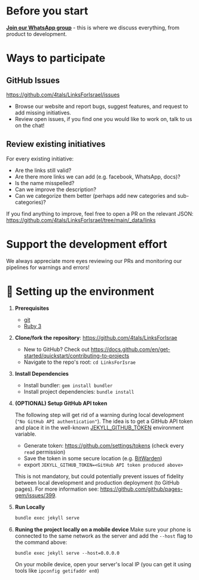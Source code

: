 # Before you start
[**Join our WhatsApp group**](https://chat.whatsapp.com/JjD8eijWfDXD10QbM2VyaX) - this is where we discuss everything, from product to development.

# Ways to participate

## GitHub Issues
https://github.com/4tals/LinksForIsrael/issues
   * Browse our website and report bugs, suggest features, and request to add missing initiatives.
   * Review open issues, if you find one you would like to work on, talk to us on the chat!

## Review existing initiatives
 For every existing initiative:
 * Are the links still valid?
 * Are there more links we can add (e.g. facebook, WhatsApp, docs)?
 * Is the name misspelled?
 * Can we improve the description?
 * Can we categorize them better (perhaps add new categories and sub-categories)?

If you find anything to improve, feel free to open a PR on the relevant JSON: https://github.com/4tals/LinksForIsrael/tree/main/_data/links

# Support the development effort
We always appreciate more eyes reviewing our PRs and monitoring our pipelines for warnings and errors!

# 🚀 Setting up the environment

1. **Prerequisites**
   - [git](https://git-scm.com/book/en/v2/Getting-Started-Installing-Git)
   - [Ruby 3](https://www.ruby-lang.org/en/documentation/installation/)

1. **Clone/fork the repository**: https://github.com/4tals/LinksForIsrae
   * New to GitHub? Check out https://docs.github.com/en/get-started/quickstart/contributing-to-projects
   * Navigate to the repo's root: `cd LinksForIsrae`

1. **Install Dependencies**
   - Install bundler: `gem install bundler`
   - Install project dependencies: `bundle install`

1. **(OPTIONAL) Setup GitHub API token**

   The following step will get rid of a warning during local development (`"No GitHub API authentication"`).
The idea is to get a GitHub API token and place it in the well-known [JEKYLL_GITHUB_TOKEN](https://jekyll.github.io/github-metadata/authentication/#1-jekyll_github_token) environment variable.
   
   - Generate token: https://github.com/settings/tokens (check every `read` permission)
   - Save the token in some secure location (e.g. [BitWarden](https://bitwarden.com/))
   - export `JEKYLL_GITHUB_TOKEN=<GitHub API token produced above>`

   This is not mandatory, but could potentially prevent issues of fidelity between local development and production deployment (to GitHub pages). For more information see: https://github.com/github/pages-gem/issues/399.

1. **Run Locally**

   ```bash 
   bundle exec jekyll serve
   ```

1. **Runing the project locally on a mobile device**
   Make sure your phone is connected to the same network as the server and add the `--host` flag to the command above:
   ```
   bundle exec jekyll serve --host=0.0.0.0
   ```
   On your mobile device, open your server's local IP (you can get it using tools like `ipconfig getifaddr en0`)